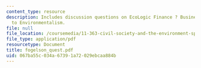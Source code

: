 ```yaml
---
content_type: resource
description: Includes discussion questions on EcoLogic Finance ? Business? Answer
  to Environmentalism.
file: null
file_location: /coursemedia/11-363-civil-society-and-the-environment-spring-2005/067ba55c034a67391a72029ebcaa884b_fogelson_quest.pdf
file_type: application/pdf
resourcetype: Document
title: fogelson_quest.pdf
uid: 067ba55c-034a-6739-1a72-029ebcaa884b
---
```

